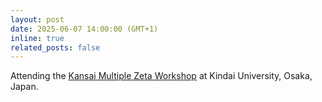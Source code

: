 ```yaml
---
layout: post
date: 2025-06-07 14:00:00 (GMT+1)
inline: true
related_posts: false
---
```


Attending the [Kansai Multiple Zeta
Workshop](https://sites.google.com/site/kmzsince2011/) at Kindai University, Osaka, Japan.